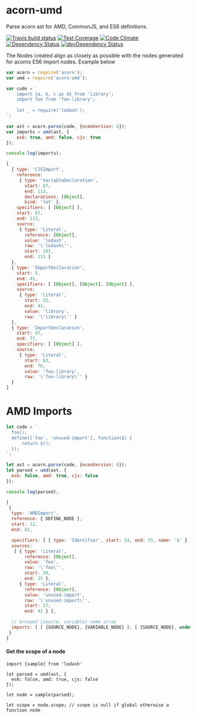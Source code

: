 # acorn-umd

Parse acorn ast for AMD, CommonJS, and ES6 definitions.

[![Travis build status](http://img.shields.io/travis/megawac/acorn-umd.svg?style=flat)](https://travis-ci.org/megawac/acorn-umd)
[![Test Coverage](https://codeclimate.com/github/megawac/acorn-umd/badges/coverage.svg)](https://codeclimate.com/github/megawac/acorn-umd)
[![Code Climate](https://codeclimate.com/github/megawac/acorn-umd/badges/gpa.svg)](https://codeclimate.com/github/megawac/acorn-umd)
[![Dependency Status](https://david-dm.org/megawac/acorn-umd.svg)](https://david-dm.org/megawac/acorn-umd)
[![devDependency Status](https://david-dm.org/megawac/acorn-umd/dev-status.svg)](https://david-dm.org//acorn-umd#info=devDependencies)

The Nodes created align as closely as possible with the nodes generated for acorns ES6 import nodes. Example below

```js
var acorn = require('acorn');
var umd = require('acorn-umd');

var code = `
    import {a, b, c as d} from 'library';
    import foo from 'foo-library';
    
    let _ = require('lodash');
`;

var ast = acorn.parse(code, {ecmaVersion: 6});
var imports = umd(ast, {
    es6: true, amd: false, cjs: true
});

console.log(imports);
```

```js
[
  { type: 'CJSImport',
    reference: 
     { type: 'VariableDeclaration',
       start: 87,
       end: 113,
       declarations: [Object],
       kind: 'let' },
    specifiers: [ [Object] ],
    start: 87,
    end: 113,
    source: 
     { type: 'Literal',
       reference: [Object],
       value: 'lodash',
       raw: '\'lodash\'',
       start: 103,
       end: 111 }
  },
  { type: 'ImportDeclaration',
    start: 5,
    end: 42,
    specifiers: [ [Object], [Object], [Object] ],
    source: 
     { type: 'Literal',
       start: 32,
       end: 41,
       value: 'library',
       raw: '\'library\'' }
  },
  { type: 'ImportDeclaration',
    start: 47,
    end: 77,
    specifiers: [ [Object] ],
    source: 
     { type: 'Literal',
       start: 63,
       end: 76,
       value: 'foo-library',
       raw: '\'foo-library\'' }
  }
]
```


# AMD Imports

```js
let code = `
  foo();
  define(['foo', 'unused-import'], function($) {
      return $();
  });
`;

let ast = acorn.parse(code, {ecmaVersion: 6});
let parsed = umd(ast, {
  es6: false, amd: true, cjs: false
});

console.log(parsed);

[
 {
  type: 'AMDImport',
  reference: { DEFINE_NODE },
  start: 12,
  end: 81,

  specifiers: [ { type: 'Identifier', start: 54, end: 55, name: '$' } ],
  sources: 
   [ { type: 'Literal',
       reference: [Object],
       value: 'foo',
       raw: '\'foo\'',
       start: 20,
       end: 25 },
     { type: 'Literal',
       reference: [Object],
       value: 'unused-import',
       raw: '\'unused-import\'',
       start: 27,
       end: 42 } ],

  // Grouped [source, variable] name array
  imports: [ [ {SOURCE_NODE}, {VARIABLE_NODE} ], [ {SOURCE_NODE}, undefined ] 
 }
]
```

#### Get the scope of a node


```
import {sample} from 'lodash'

let parsed = umd(ast, {
  es6: false, amd: true, cjs: false
});

let node = sample(parsed);

let scope = node.scope; // scope is null if global otherwise a function node
```